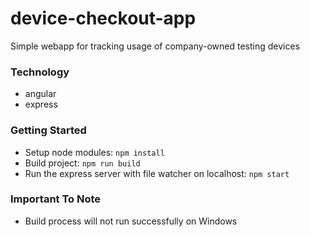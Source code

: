 # device-checkout-app
Simple webapp for tracking usage of company-owned testing devices

### Technology
- angular
- express

### Getting Started
- Setup node modules: ```npm install```
- Build project: ```npm run build```
- Run the express server with file watcher on localhost: ```npm start```

### Important To Note
- Build process will not run successfully on Windows

